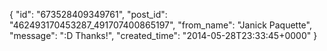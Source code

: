  {
   "id": "673528409349761",
   "post_id": "462493170453287_491707400865197",
   "from_name": "Janick Paquette",
   "message": ":D Thanks!",
   "created_time": "2014-05-28T23:33:45+0000"
 }

